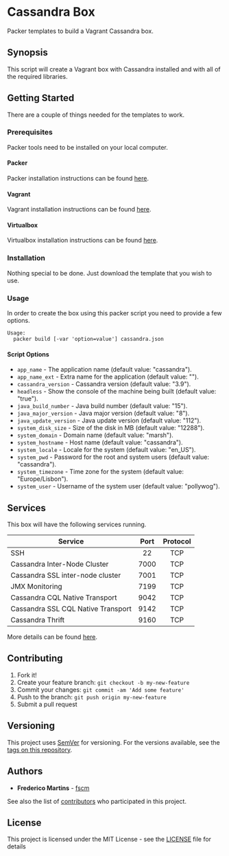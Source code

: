 # Cassandra Box

Packer templates to build a Vagrant Cassandra box.

## Synopsis

This script will create a Vagrant box with Cassandra installed and with all of
the required libraries.

## Getting Started

There are a couple of things needed for the templates to work.

### Prerequisites

Packer tools need to be installed on your local computer.

#### Packer

Packer installation instructions can be found [here](https://www.packer.io/docs/installation.html).

#### Vagrant

Vagrant installation instructions can be found [here](https://www.vagrantup.com/docs/installation/).

#### Virtualbox

Virtualbox installation instructions can be found [here](https://www.virtualbox.org/wiki/Downloads).

### Installation

Nothing special to be done. Just download the template that you wish to use.

### Usage

In order to create the box using this packer script you need to provide a
few options.

```
Usage:
  packer build [-var 'option=value'] cassandra.json
```

#### Script Options
- `app_name` - The application name (default value: "cassandra").
- `app_name_ext` - Extra name for the application (default value: "").
- `cassandra_version` - Cassandra version (default value: "3.9").
- `headless` - Show the console of the machine being built (default value: "true").
- `java_build_number` - Java build number (default value: "15").
- `java_major_version` - Java major version (default value: "8").
- `java_update_version` - Java update version (default value: "112").
- `system_disk_size` - Size of the disk in MB (default value: "12288").
- `system_domain` - Domain name (default value: "marsh").
- `system_hostname` - Host name (default value: "cassandra").
- `system_locale` - Locale for the system (default value: "en_US").
- `system_pwd` - Password for the root and system users (default value: "cassandra").
- `system_timezone` - Time zone for the system (default value: "Europe/Lisbon").
- `system_user` - Username of the system user (default value: "pollywog").

## Services

This box will have the following services running.

| Service                            | Port   | Protocol |
|------------------------------------|:------:|:--------:|
| SSH                                | 22     |    TCP   |
| Cassandra Inter-Node Cluster       | 7000   |    TCP   |
| Cassandra SSL inter-node cluster   | 7001   |    TCP   |
| JMX Monitoring                     | 7199   |    TCP   |
| Cassandra CQL Native Transport     | 9042   |    TCP   |
| Cassandra SSL CQL Native Transport | 9142   |    TCP   |
| Cassandra Thrift                   | 9160   |    TCP   |

More details can be found
[here](http://docs.datastax.com/en/cassandra/3.x/cassandra/configuration/secureFireWall.html?hl=firewall).

## Contributing

1. Fork it!
2. Create your feature branch: `git checkout -b my-new-feature`
3. Commit your changes: `git commit -am 'Add some feature'`
4. Push to the branch: `git push origin my-new-feature`
5. Submit a pull request

## Versioning

This project uses [SemVer](http://semver.org/) for versioning. For the versions
available, see the [tags on this repository](https://github.com/fscm/packer-templates/tags).

## Authors

* **Frederico Martins** - [fscm](https://github.com/fscm)

See also the list of [contributors](https://github.com/fscm/packer-templates/contributors)
who participated in this project.

## License

This project is licensed under the MIT License - see the [LICENSE](https://github.com/fscm/packer-templates/LICENSE)
file for details
